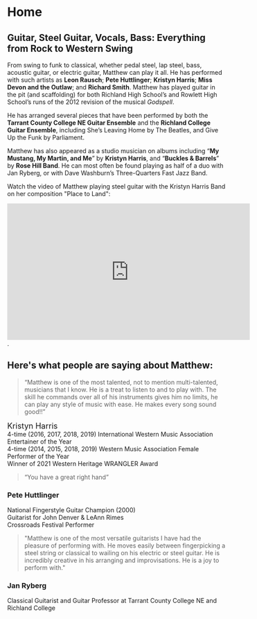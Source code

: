 # Home
## Guitar, Steel Guitar, Vocals, Bass: Everything from Rock to Western Swing

From swing to funk to classical, whether pedal steel, lap steel, bass, acoustic guitar, or electric guitar, Matthew can play it all. He has performed with such artists as **Leon Rausch**; **Pete Huttlinger**; **Kristyn Harris**; **Miss Devon and the Outlaw**; and **Richard Smith**. Matthew has played guitar in the pit (and scaffolding) for both Richland High School’s and Rowlett High School’s runs of the 2012 revision of the musical _Godspell_.

He has arranged several pieces that have been performed by both the **Tarrant County College NE Guitar Ensemble** and the **Richland College Guitar Ensemble**, including She’s Leaving Home by The Beatles, and Give Up the Funk by Parliament.

Matthew has also appeared as a studio musician on albums including “**My Mustang, My Martin, and Me**” by **Kristyn Harris**, and “**Buckles & Barrels**” by **Rose Hill Band**. He can most often be found playing as half of a duo with Jan Ryberg, or with Dave Washburn’s Three-Quarters Fast Jazz Band.

Watch the video of Matthew playing steel guitar with the Kristyn Harris Band on her composition "Place to Land":
<iframe width="560" height="315" src="https://www.youtube.com/embed/Pln72kzbel0" title="YouTube video player" frameborder="0" allow="accelerometer; autoplay; clipboard-write; encrypted-media; gyroscope; picture-in-picture" allowfullscreen></iframe>.

## Here's what people are saying about Matthew:

> “Matthew is one of the most talented, not to mention multi-talented, musicians that I know. He is a treat to listen to and to play with. The skill he commands over all of his instruments gives him no limits, he can play any style of music with ease. He makes every song sound good!!”

<font size="4">Kristyn Harris</font>  
4-time (2016, 2017, 2018, 2019) International Western Music Association Entertainer of the Year  
4-time (2014, 2015, 2018, 2019) Western Music Association Female Performer of the Year  
Winner of 2021 Western Heritage WRANGLER Award

> “You have a great right hand”  
### Pete Huttlinger  
National Fingerstyle Guitar Champion (2000)  
Guitarist for John Denver & LeAnn Rimes  
Crossroads Festival Performer  

> "Matthew is one of the most versatile guitarists I have had the pleasure of performing with. He moves easily between fingerpicking a steel string or classical to wailing on his electric or steel guitar. He is incredibly creative in his arranging and improvisations. He is a joy to perform with."  
### Jan Ryberg  
Classical Guitarist and Guitar Professor at Tarrant County College NE and Richland College  

